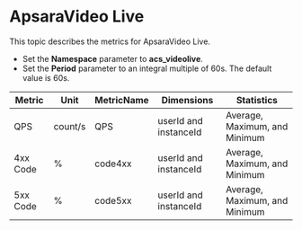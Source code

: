 # ApsaraVideo Live

This topic describes the metrics for ApsaraVideo Live.

-   Set the **Namespace** parameter to **acs\_videolive**.
-   Set the **Period** parameter to an integral multiple of 60s. The default value is 60s.

|Metric|Unit|MetricName|Dimensions|Statistics|
|------|----|----------|----------|----------|
|QPS|count/s|QPS|userId and instanceId|Average, Maximum, and Minimum|
|4xx Code|%|code4xx|userId and instanceId|Average, Maximum, and Minimum|
|5xx Code|%|code5xx|userId and instanceId|Average, Maximum, and Minimum|


